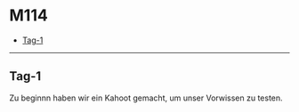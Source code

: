 # M114

- [Tag-1](#Tag-1)
 
---------

## Tag-1
Zu beginnn haben wir ein Kahoot gemacht, um unser Vorwissen zu testen.

